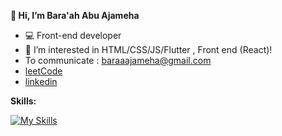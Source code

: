 
**👋 Hi, I’m Bara'ah Abu Ajameha**
- 💻 Front-end developer 
- 👀 I’m interested in HTML/CSS/JS/Flutter , Front end (React)!
-  To communicate : baraaajameha@gmail.com 
- [leetCode](https://leetcode.com/Baraah_Ajameha/)
- [linkedin](https://www.linkedin.com/in/bara-ah-abu-ajameha-966824251)


**Skills:**

[![My Skills](https://skillicons.dev/icons?i=css,html,js,react,flutter,discord,vscode,eclipse,docker,figma,cpp,java&perline=3)](https://skillicons.dev)


